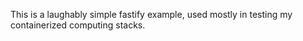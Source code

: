 This is a laughably simple fastify example, used mostly in testing my containerized computing stacks.

```bash

```